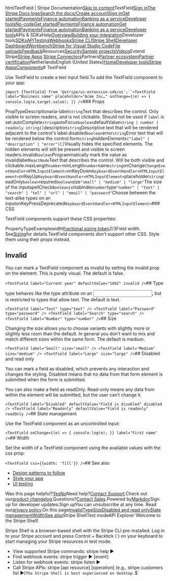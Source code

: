 htmlTextField | Stripe Documentation[Skip to content](#main-content)TextField[Sign in](https://dashboard.stripe.com/login?redirect=https%3A%2F%2Fdocs.stripe.com%2Fstripe-apps%2Fcomponents%2Ftextfield)[The Stripe Docs logo](/)[Search the docs/](#)[Create account](https://dashboard.stripe.com/register)[Sign in](https://dashboard.stripe.com/login?redirect=https%3A%2F%2Fdocs.stripe.com%2Fstripe-apps%2Fcomponents%2Ftextfield)[Get started](/get-started)[Payments](/payments)[Finance automation](/finance-automation)[Banking as a service](/financial-services)[Developer tools](/development)[No-code](/no-code)[Get started](/get-started)[Payments](/payments)[Finance automation](/finance-automation)[](#)[Get started](/get-started)[Payments](/payments)[Finance automation](/finance-automation)[Banking as a service](/financial-services)[Developer tools](/development)[](#)APIs & SDKsHelp[Overview](/docs/development)[Building your integration](#)Developer tools[SDKs](#)[API](#)[Testing](#)[Webhooks](#)[Stripe CLI](#)[Stripe Shell](#)[Developer Dashboard](#)[Workbench](#)[Stripe for Visual Studio Code](/docs/stripe-vscode)[File uploads](/docs/file-upload)[Feedback](/docs/dev-tools-csat)Resources[Security](#)[Sample projects](#)[Videos](#)Extend Stripe[Stripe Apps](#)
[Stripe Connectors](#)Partners[Partner ecosystem](/docs/partners)[Partner certification](/docs/partners/training-and-certification)NetherlandsEnglish (United States)[](#)[](#)[Home](/docs)[Developer tools](/docs/development)[Stripe Apps](/docs/stripe-apps)[Components](/docs/stripe-apps/components)# TextField

Use TextField to create a text input field.To add the TextField component to your app:

`import {TextField} from '@stripe/ui-extension-sdk/ui';``<TextField
  label="Business name"
  placeholder="Acme Inc…"
  onChange={(e) => {
    console.log(e.target.value);
  }}
/>`### Props

PropTypeDescriptionaria-label`string`Text that describes the control. Only visible to screen readers, and is not clickable. Should not be used if `label` is set.autoComplete`string`autoFocus`boolean`defaultValue`string | number | readonly string[]`description`string`Descriptive text that will be rendered adjacent to the control's label.disabled`boolean`error`string`Error text that will be rendered below the control.form`string`hiddenElements`("label" | "description" | "error")[]`Visually hides the specified elements. The hidden elements will still be present and visible to screen readers.invalid`boolean`Programmatically mark the value as invalidlabel`ReactNode`Text that describes the control. Will be both visible and clickable.maxLength`number`minLength`number`name`string`onChange`ChangeEventHandler<HTMLInputElement>`onKeyDown`KeyboardEventHandler<HTMLInputElement>`onKeyUp`KeyboardEventHandler<HTMLInputElement>`placeholder`string`readOnly`boolean`required`boolean`size`"small" | "medium" | "large"`The size of the inputspellCheck`Booleanish`tabIndex`number`type`"number" | "text" | "search" | "tel" | "url" | "email" | "password"`Choose between the text-alike types on an inputonKeyPressDeprecated`KeyboardEventHandler<HTMLInputElement>`### CSS

TextField components support these CSS properties:

PropertyTypeExamplewidth[fractional sizing token](/stripe-apps/style#sizing)2/3Field width. See[Sizing](/stripe-apps/style#sizing)for details.TextField components don’t support other CSS. Style them using their props instead.

## Invalid

You can mark a TextField component as invalid by setting the invalid prop on the element. This is purely visual. The default is false.

`<TextField label="Current year" defaultValue="1892" invalid />`## Type

type behaves like the type attribute on an <input />, but is restricted to types that allow text. The default is text.

`<TextField label="Text" type="text" />
<TextField label="Password" type="password" />
<TextField label="Search" type="search" />
<TextField label="Number" type="number" />`## Size

Changing the size allows you to choose variants with slightly more or slightly less room than the default. In general you don’t want to mix and match different sizes within the same form. The default is medium.

`<TextField label="Small" size="small" />
<TextField label="Medium" size="medium" />
<TextField label="Large" size="large" />`## Disabled and read only

You can mark a field as disabled, which prevents any interaction and changes the styling. Disabled means that no data from that form element is submitted when the form is submitted.

You can also make a field as readOnly. Read-only means any data from within the element will be submitted, but the user can’t change it.

`<TextField label="Disabled" defaultValue="Field is disabled" disabled />
<TextField label="Readonly" defaultValue="Field is readonly" readOnly />`## State management

Use the TextField component as an uncontrolled input:

`<TextField
  onChange={(e) => {
    console.log(e);
  }}
  label="First name"
/>`## Width

Set the width of a TextField component using the available values with the css prop:

`<TextField css={{width: 'fill'}} />`## See also

- [Design patterns to follow](/stripe-apps/patterns)
- [Style your app](/stripe-apps/style)
- [UI testing](/stripe-apps/ui-testing)

Was this page helpful?[Yes](#)[No](#)Need help?[Contact Support](https://support.stripe.com/).Check out our[product changelog](https://stripe.com/blog/changelog).Questions?[Contact Sales](https://stripe.com/contact/sales).Powered by[Markdoc](https://markdoc.dev)Sign up for developer updates:Sign upYou can unsubscribe at any time. Read our[privacy policy](https://stripe.com/privacy).On this page[Invalid](#invalid)[Type](#type)[Size](#size)[Disabled and read only](#disabled-and-read-only)[State management](#state-management)[Width](#width)[See also](#see-also)Stripe ShellTest modeAPI Explorer[](https://stripe.com/docs/stripe-cli#install)`Welcome to the Stripe Shell!

Stripe Shell is a browser-based shell with the Stripe CLI pre-installed. Log in to your
Stripe account and press Control + Backtick (`) on your keyboard to start managing your Stripe
resources in test mode.

- View supported Stripe commands: stripe help ▶️
- Find webhook events: stripe trigger ▶️ [event]
- Listen for webhook events: stripe listen ▶
- Call Stripe APIs: stripe [api resource] [operation] (e.g., stripe customers list ▶️)`The Stripe Shell is best experienced on desktop.`$`